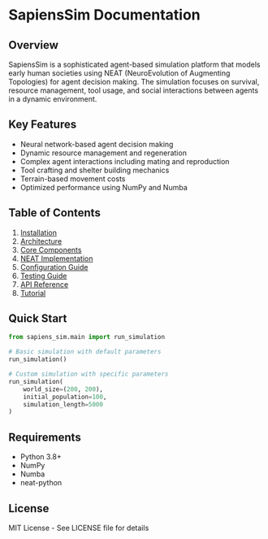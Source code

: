 # SapiensSim Documentation

## Overview
SapiensSim is a sophisticated agent-based simulation platform that models early human societies using NEAT (NeuroEvolution of Augmenting Topologies) for agent decision making. The simulation focuses on survival, resource management, tool usage, and social interactions between agents in a dynamic environment.

## Key Features
- Neural network-based agent decision making
- Dynamic resource management and regeneration
- Complex agent interactions including mating and reproduction
- Tool crafting and shelter building mechanics
- Terrain-based movement costs
- Optimized performance using NumPy and Numba

## Table of Contents

1. [Installation](installation.md)
2. [Architecture](architecture.md)
3. [Core Components](components.md)
4. [NEAT Implementation](neat.md)
5. [Configuration Guide](configuration.md)
6. [Testing Guide](testing.md)
7. [API Reference](api/README.md)
8. [Tutorial](tutorial.md)

## Quick Start
```python
from sapiens_sim.main import run_simulation

# Basic simulation with default parameters
run_simulation()

# Custom simulation with specific parameters
run_simulation(
    world_size=(200, 200),
    initial_population=100,
    simulation_length=5000
)
```

## Requirements
- Python 3.8+
- NumPy
- Numba
- neat-python

## License
MIT License - See LICENSE file for details
